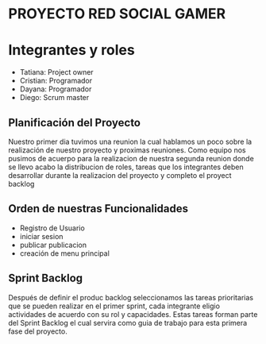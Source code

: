 # PROYECTO RED SOCIAL GAMER

# Integrantes y roles 
- Tatiana: Project owner
- Cristian: Programador
- Dayana: Programador
- Diego: Scrum master

## Planificación del Proyecto
Nuestro primer dia tuvimos una reunion la cual hablamos un poco sobre 
la realización de nuestro proyecto y proximas reuniones.
Como equipo nos pusimos de acuerpo para la realizacion de nuestra segunda reunion
donde se llevo acabo la distribucion de roles, tareas que los integrantes deben desarrollar
durante la realizacion del proyecto y completo el proyect backlog

## Orden de nuestras Funcionalidades 
- Registro de Usuario
- iniciar sesion
- publicar publicacion
- creación de menu principal 

## Sprint Backlog 
Después de definir el produc backlog seleccionamos las tareas prioritarias
que se pueden realizar en el primer sprint, cada integrante eligio actividades
de acuerdo con su rol y capacidades. Estas tareas forman parte del Sprint Backlog
el cual servira como guia de trabajo para esta primera fase del proyecto.
